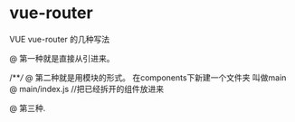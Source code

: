 # vue-router
VUE vue-router 的几种写法

@ 第一种就是直接从引进来。

/***/*
@ 第二种就是用模块的形式。 在components下新建一个文件夹 叫做main
@ main/index.js  //把已经拆开的组件放进来
 
@ 第三种.
